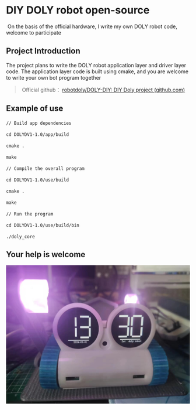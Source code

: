 
# DIY DOLY robot open-source 

​    On the basis of the official hardware, I write my own DOLY robot code, welcome to participate

## Project Introduction

   The project plans to write the DOLY robot application layer and driver layer code. The application layer code is built using cmake, and you are welcome to write your own bot program together

> ​    Official github： [robotdoly/DOLY-DIY: DIY Doly project (github.com)](https://github.com/robotdoly/DOLY-DIY)

## Example of use

`// Build app dependencies`

`cd DOLYDV1-1.0/app/build`

`cmake .`

`make`

`// Compile the overall program`

`cd DOLYDV1-1.0/use/build` 

`cmake .`

`make`

`// Run the program`

`cd DOLYDV1-1.0/use/build/bin`

`./doly_core`

## Your help is welcome
![效果图](./image/clock.jpg)